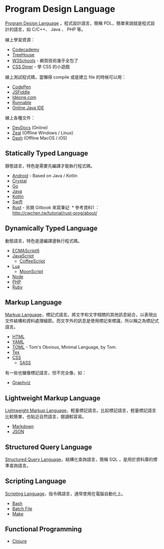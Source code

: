 # Program Design Language

[Program Design Language][] ，程式設計語言，簡稱 PDL，簡單來說就是程式設計的語言，如 C/C++、 Java 、 PHP 等。

線上學習資源：

* [Codecademy](https://www.codecademy.com/)
* [TreeHouse](https://teamtreehouse.com/)
* [W3Schools](https://www.w3schools.com/) - 網頁技術幾乎全包了
* [CSS Diner](https://flukeout.github.io/) - 學 CSS 的小遊戲

線上測試程式碼，當懶得 compile 或是建立 file 的時候可以用：

* [CodePen](https://codepen.io/)
* [JSFiddle](https://jsfiddle.net/)
* [Ideone.com](https://ideone.com/)
* [Runnable](https://runnable.com/)
* [Online Java IDE](https://www.compilejava.net/)

線上各種文件：

* [DevDocs](https://devdocs.io/) (Online)
* [Zeal](https://zealdocs.org/) (Offline Windows / Linux)
* [Dash](https://kapeli.com/dash) (Offline MacOS / iOS)

[Program Design Language]: https://en.wikipedia.org/wiki/Program_Design_Language

## Statically Typed Language

靜態語言，特色是需要先編譯才能執行程式碼。

* [Android](android/README.md) - Based on Java / Kotlin
* [Crystal](https://crystal-lang.org/)
* [Go](go/README.md)
* [Java](https://www.java.com/)
* [Kotlin](https://kotlinlang.org/)
* [Swift](swift/README.md)
* [Rust](https://mileschou.gitbooks.io/rust-note/content/) - 另開 Gitbook 來寫筆記
  * 參考資料1 ： http://cwchen.tw/tutorial/rust-prog/about/

## Dynamically Typed Language

動態語言，特色是邊編譯邊執行程式碼。

* [ECMAScript6](es6/README.md)
* [JavaScript](javascript/README.md)
  + [CoffeeScript](coffeescript/README.md)
* [Lua](lua/README.md)
  + [MoonScript](http://moonscript.org/)
* [Node](node/README.md)
* [PHP](php/README.md)
* [Ruby](ruby/README.md)

## Markup Language

[Markup Language][]，標記式語言。將文字和文字相關的其他訊息結合，以表現出文件結構和資料處理細節。而文字外的訊息是使用標記來標識，所以稱之為標記式語言。

* [HTML](html.md)
* [YAML](yaml.md)
* [TOML](https://github.com/toml-lang/toml) - Tom's Obvious, Minimal Language, by Tom.
* [Tex](tex.md)
* [CSS](css/README.md)
  + [SASS](sass.md)

有一些也蠻像標記語言，但不完全像，如：

* [Graphviz](graphviz/README.md)
  
[Markup Language]: https://en.wikipedia.org/wiki/Markup_language

## Lightweight Markup Language

[Lightweight Markup Language][]，輕量標記語言。比起標記語言，輕量標記語言比較簡單，也貼近自然語言，閱讀較容易。

* [Markdown](https://markdown.tw/)
* [JSON](json.md)

[Lightweight Markup Language]: https://en.wikipedia.org/wiki/Lightweight_Markup_Language

## Structured Query Language

[Structured Query Language][]，結構化查詢語言，簡稱 SQL ，是用於資料庫的標準查詢語言。

[Structured Query Language]: https://en.wikipedia.org/wiki/SQL

## Scripting Language

[Scripting Language][]，指令碼語言，通常使用在電腦自動化上。

* [Bash](bash/README.md)
* [Batch File](batch-file.md)
* [Make](make/README.md)

[Scripting Language]: https://en.wikipedia.org/wiki/Scripting_language

## Functional Programming

* [Clojure](clojure.md)
